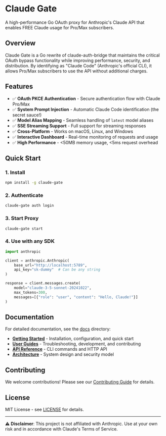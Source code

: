 # Claude Gate

A high-performance Go OAuth proxy for Anthropic's Claude API that enables FREE Claude usage for Pro/Max subscribers.

## Overview

Claude Gate is a Go rewrite of claude-auth-bridge that maintains the critical OAuth bypass functionality while improving performance, security, and distribution. By identifying as "Claude Code" (Anthropic's official CLI), it allows Pro/Max subscribers to use the API without additional charges.

## Features

- ✅ **OAuth PKCE Authentication** - Secure authentication flow with Claude Pro/Max
- ✅ **System Prompt Injection** - Automatic Claude Code identification (the secret sauce!)
- ✅ **Model Alias Mapping** - Seamless handling of `latest` model aliases
- ✅ **SSE Streaming Support** - Full support for streaming responses
- ✅ **Cross-Platform** - Works on macOS, Linux, and Windows
- ✅ **Interactive Dashboard** - Real-time monitoring of requests and usage
- ✅ **High Performance** - <50MB memory usage, <5ms request overhead

## Quick Start

### 1. Install

```bash
npm install -g claude-gate
```

### 2. Authenticate

```bash
claude-gate auth login
```

### 3. Start Proxy

```bash
claude-gate start
```

### 4. Use with any SDK

```python
import anthropic

client = anthropic.Anthropic(
    base_url="http://localhost:5789",
    api_key="sk-dummy"  # Can be any string
)

response = client.messages.create(
    model="claude-3-5-sonnet-20241022",
    max_tokens=300,
    messages=[{"role": "user", "content": "Hello, Claude!"}]
)
```

## Documentation

For detailed documentation, see the [docs](./docs) directory:

- **[Getting Started](./docs/getting-started/)** - Installation, configuration, and quick start
- **[User Guides](./docs/guides/)** - Troubleshooting, development, and contributing
- **[API Reference](./docs/reference/)** - CLI commands and HTTP API
- **[Architecture](./docs/architecture/)** - System design and security model

## Contributing

We welcome contributions! Please see our [Contributing Guide](./docs/guides/contributing.md) for details.

## License

MIT License - see [LICENSE](./LICENSE) for details.

---

⚠️ **Disclaimer**: This project is not affiliated with Anthropic. Use at your own risk and in accordance with Claude's Terms of Service.